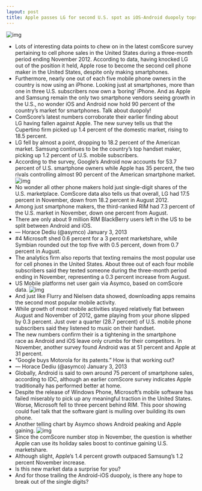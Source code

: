 ```yaml
---
layout: post
title: Apple passes LG for second U.S. spot as iOS-Android duopoly tops 90%
---
```

![img](http://media.idownloadblog.com/wp-content/uploads/2013/01/comScore-chart-201211-top-US-mobile-vendors.png)
* Lots of interesting data points to chew on in the latest comScore survey pertaining to cell phone sales in the United States during a three-month period ending November 2012. According to data, having knocked LG out of the position it held, Apple rose to become the second cell phone maker in the United States, despite only making smartphones.
* Furthermore, nearly one out of each five mobile phone owners in the country is now using an iPhone. Looking just at smartphones, more than one in three U.S. subscribers now own a ‘boring’ iPhone. And as Apple and Samsung remain the only two smartphone vendors seeing growth in the U.S., no wonder iOS and Android now hold 90 percent of the country’s market for smartphones. Talk about duopoly!
* ComScore’s latest numbers corroborate their earlier finding about LG having fallen against Apple. The new survey tells us that the Cupertino firm picked up 1.4 percent of the domestic market, rising to 18.5 percent.
* LG fell by almost a point, dropping to 18.2 percent of the American market. Samsung continues to be the country’s top handset maker, picking up 1.2 percent of U.S. mobile subscribers.
* According to the survey, Google’s Android now accounts for 53.7 percent of U.S. smartphone owners while Apple has 35 percent, the two rivals controlling almost 90 percent of the American smartphone market.
![img](http://media.idownloadblog.com/wp-content/uploads/2013/01/apple-smartphone-chart.png)
* No wonder all other phone makers hold just single-digit shares of the U.S. marketplace. ComScore data also tells us that overall, LG had 17.5 percent in November, down from 18.2 percent in August 2012.
* Among just smartphone makers, the third-ranked RIM had 7.3 percent of the U.S. market in November, down one percent from August.
* There are only about 9 million RIM BlackBerry users left in the US to be split between Android and iOS.
* — Horace Dediu (@asymco) January 3, 2013
* #4 Microsoft shed 0.6 percent for a 3 percent marketshare, while Symbian rounded out the top five with 0.5 percent, down from 0.7 percent in August.
* The analytics firm also reports that texting remains the most popular use for cell phones in the United States. About three out of each four mobile subscribers said they texted someone during the three-month period ending in November, representing a 0.3 percent increase from August.
* US Mobile platforms net user gain via Asymco, based on comScore data.
![img](http://media.idownloadblog.com/wp-content/uploads/2013/01/Asymco-chart-US-mobile-platforms-net-user-gain-201211.png)
* And just like Flurry and Nielsen data showed, downloading apps remains the second most popular mobile activity.
* While growth of most mobile activities stayed relatively flat between August and November of 2012, game playing from your phone slipped by 0.3 percent. Just over a quarter (28.7 percent) of U.S. mobile phone subscribers said they listened to music on their handset.
* The new numbers confirm their is a tightening in the smartphone race as Android and iOS leave only crumbs for their competitors. In November, another survey found Android was at 51 percent and Apple at 31 percent.
* “Google buys Motorola for its patents.” How is that working out?
* — Horace Dediu (@asymco) January 3, 2013
* Globally, Android is said to own around 75 percent of smartphone sales, according to IDC, although an earlier comScore survey indicates Apple traditionally has performed better at home.
* Despite the release of Windows Phone, Microsoft’s mobile software has failed miserably to pick up any meaningful traction in the United States. Worse, Microsoft fell to three percent behind RIM. This poor showing could fuel talk that the software giant is mulling over building its own phone.
* Another telling chart by Asymco shows Android peaking and Apple gaining.
![img](http://media.idownloadblog.com/wp-content/uploads/2013/01/Asymco-chart-US-smartphones-in-use-by-platform-201211.png)
* Since the comScore number stop in November, the question is whether Apple can use its holiday sales boost to continue gaining U.S. marketshare.
* Although slight, Apple’s 1.4 percent growth outpaced Samsung’s 1.2 percent November increase.
* Is this new market data a surprise for you?
* And for those trailing the Android-iOS duopoly, is there any hope to break out of the single digits?

